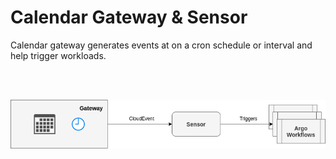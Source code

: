 # Calendar Gateway & Sensor

Calendar gateway generates events at on a cron schedule or interval and help trigger workloads.

 
<br/>
<br/>

<p align="center">
  <img src="https://github.com/argoproj/argo-events/blob/docs-gateway-setup/docs/assets/calendar-setup.png?raw=true" alt="Calendar Setup"/>
</p>

<br/>
<br/>
